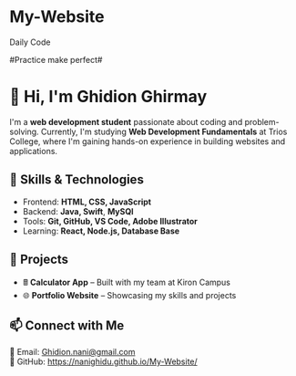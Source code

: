 # My-Website
Daily Code

#Practice make perfect#
# 👋 Hi, I'm Ghidion Ghirmay  

I'm a **web development student** passionate about coding and problem-solving. Currently, I'm studying **Web Development Fundamentals** at Trios College, where I'm gaining hands-on experience in building websites and applications.  

## 🚀 Skills & Technologies  
- Frontend: **HTML, CSS, JavaScript**  
- Backend: **Java, Swift**, **MySQl**
- Tools: **Git, GitHub, VS Code, Adobe Illustrator**  
- Learning: **React, Node.js, Database Base**  

## 📌 Projects  
- 🖩 **Calculator App** – Built with my team at Kiron Campus  
- 🌐 **Portfolio Website** – Showcasing my skills and projects  
 

## 📫 Connect with Me  
📧 Email: Ghidion.nani@gmail.com  
🔗 GitHub: https://nanighidu.github.io/My-Website/ 







